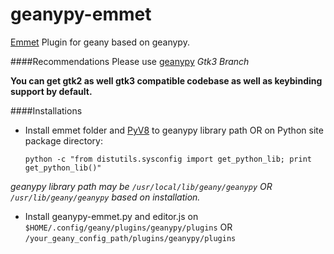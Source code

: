 geanypy-emmet
=============

[Emmet](http://emmet.io/) Plugin for geany based on geanypy.


####Recommendations
Please use [geanypy](https://github.com/sagarchalise/geanypy/tree/gtk3) *Gtk3 Branch*

**You can get gtk2 as well gtk3 compatible codebase as well as keybinding support by default.**

####Installations

* Install emmet folder and [PyV8](https://github.com/emmetio/pyv8-binaries) to geanypy library path OR on Python site package directory:

    `python -c "from distutils.sysconfig import get_python_lib; print get_python_lib()"`

_geanypy library path may be `/usr/local/lib/geany/geanypy` OR `/usr/lib/geany/geanypy` based on installation._

* Install geanypy-emmet.py and editor.js on `$HOME/.config/geany/plugins/geanypy/plugins` OR `/your_geany_config_path/plugins/geanypy/plugins`